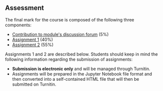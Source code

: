<a name="assessment"></a>

## Assessment

The final mark for the course is composed of the following three components:

* [Contribution to module's discussion forum](#forum) (5%)
* [Assignment 1](#task_01) (40%)
* [Assignment 2](#task_02) (55%)

Assignments 1 and 2 are described below. Students should keep in mind the following information regarding the submission of assignments:

* **Submission is electronic only** and will be managed through Turnitin. 
* Assignments will be prepared in the Jupyter Notebook file format and then converted into a self-contained HTML file that will then be submitted on Turnitin.

